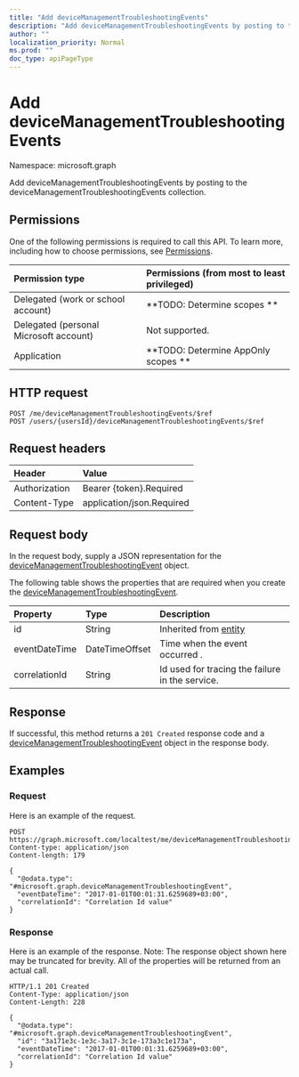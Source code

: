 ```yaml
---
title: "Add deviceManagementTroubleshootingEvents"
description: "Add deviceManagementTroubleshootingEvents by posting to the deviceManagementTroubleshootingEvents collection."
author: ""
localization_priority: Normal
ms.prod: ""
doc_type: apiPageType
---
```


# Add deviceManagementTroubleshootingEvents

Namespace: microsoft.graph

Add deviceManagementTroubleshootingEvents by posting to the deviceManagementTroubleshootingEvents collection.

## Permissions
One of the following permissions is required to call this API. To learn more, including how to choose permissions, see [Permissions](/concepts/permissions-reference.md).

|Permission type|Permissions (from most to least privileged)|
|:---|:---|
|Delegated (work or school account)|**TODO: Determine scopes **|
|Delegated (personal Microsoft account)|Not supported.|
|Application|**TODO: Determine AppOnly scopes **|

## HTTP request
<!-- {
  "blockType": "ignored"
}
-->
``` http
POST /me/deviceManagementTroubleshootingEvents/$ref
POST /users/{usersId}/deviceManagementTroubleshootingEvents/$ref
```

## Request headers
|Header|Value|
|:---|:---|
|Authorization|Bearer {token}.Required|
|Content-Type|application/json.Required|

## Request body
In the request body, supply a JSON representation for the [deviceManagementTroubleshootingEvent](../resources/devicemanagementtroubleshootingevent.md) object.

The following table shows the properties that are required when you create the [deviceManagementTroubleshootingEvent](../resources/devicemanagementtroubleshootingevent.md).

|Property|Type|Description|
|:---|:---|:---|
|id|String| Inherited from [entity](../resources/entity.md)|
|eventDateTime|DateTimeOffset|Time when the event occurred .|
|correlationId|String|Id used for tracing the failure in the service.|



## Response
If successful, this method returns a `201 Created` response code and a [deviceManagementTroubleshootingEvent](../resources/devicemanagementtroubleshootingevent.md) object in the response body.

## Examples

### Request
Here is an example of the request.
<!-- {
  "blockType": "request",
  "name": "create_devicemanagementtroubleshootingevent_from_"
}
-->
``` http
POST https://graph.microsoft.com/localtest/me/deviceManagementTroubleshootingEvents
Content-type: application/json
Content-length: 179

{
  "@odata.type": "#microsoft.graph.deviceManagementTroubleshootingEvent",
  "eventDateTime": "2017-01-01T00:01:31.6259689+03:00",
  "correlationId": "Correlation Id value"
}
```

### Response
Here is an example of the response. Note: The response object shown here may be truncated for brevity. All of the properties will be returned from an actual call.
<!-- {
  "blockType": "response",
  "truncated": true,
  "@odata.type": "microsoft.graph.devicemanagementtroubleshootingevent"
}
-->
``` http
HTTP/1.1 201 Created
Content-Type: application/json
Content-Length: 228

{
  "@odata.type": "#microsoft.graph.deviceManagementTroubleshootingEvent",
  "id": "3a171e3c-1e3c-3a17-3c1e-173a3c1e173a",
  "eventDateTime": "2017-01-01T00:01:31.6259689+03:00",
  "correlationId": "Correlation Id value"
}
```

